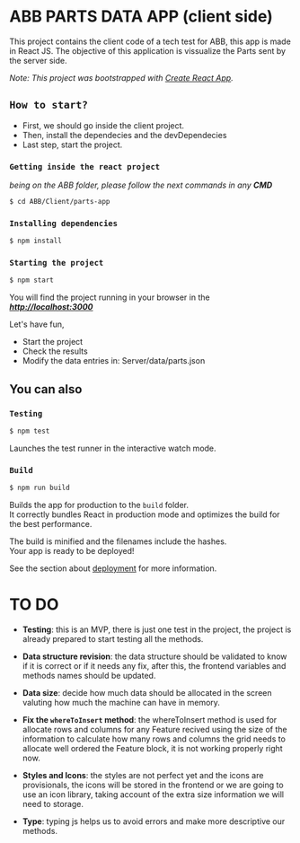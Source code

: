 # ABB PARTS DATA APP (client side)

This project contains the client code of a tech test for ABB, this app is made in React JS. The objective of this application is vissualize the Parts sent by the server side.

_Note: This project was bootstrapped with [Create React App](https://github.com/facebook/create-react-app)._

## `How to start?`

-   First, we should go inside the client project.
-   Then, install the dependecies and the devDependecies
-   Last step, start the project.

### `Getting inside the react project`

_being on the ABB folder, please follow the next commands in any **CMD**_

```sh
$ cd ABB/Client/parts-app
```

### `Installing dependencies`

```sh
$ npm install
```

### `Starting the project`

```sh
$ npm start
```

You will find the project running in your browser in the _**[http://localhost:3000](http://localhost:3000)**_

Let's have fun,

-   Start the project
-   Check the results
-   Modify the data entries in: Server/data/parts.json

## You can also

### `Testing`

```sh
$ npm test
```

Launches the test runner in the interactive watch mode.

### `Build`

```sh
$ npm run build
```

Builds the app for production to the `build` folder.<br />
It correctly bundles React in production mode and optimizes the build for the best performance.

The build is minified and the filenames include the hashes.<br />
Your app is ready to be deployed!

See the section about [deployment](https://facebook.github.io/create-react-app/docs/deployment) for more information.

# TO DO

-   **Testing**: this is an MVP, there is just one test in the project, the project is already prepared to start testing all the methods.

-   **Data structure revision**: the data structure should be validated to know if it is correct or if it needs any fix, after this, the frontend variables and methods names should be updated.

-   **Data size**: decide how much data should be allocated in the screen valuting how much the machine can have in memory.

-   **Fix the `whereToInsert` method**: the whereToInsert method is used for allocate rows and columns for any Feature recived using the size of the information to calculate how many rows and columns the grid needs to allocate well ordered the Feature block, it is not working properly right now.

-   **Styles and Icons**: the styles are not perfect yet and the icons are provisionals, the icons will be stored in the frontend or we are going to use an icon library, taking account of the extra size information we will need to storage.

-   **Type**: typing js helps us to avoid errors and make more descriptive our methods.
